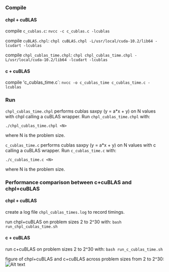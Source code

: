 ### Compile

#### chpl + cuBLAS
compile `c_cublas.c`:
```nvcc -c c_cublas.c -lcublas```

compile `cuBLAS.chpl`:
```chpl cuBLAS.chpl -L/usr/local/cuda-10.2/lib64 -lcudart -lcublas```

compile `chpl_cublas_time.chpl`:
```chpl chpl_cublas_time.chpl -L/usr/local/cuda-10.2/lib64 -lcudart -lcublas```

#### c + cuBLAS
compile 'c_cublas_time.c`:
```nvcc -o c_cublas_time c_cublas_time.c -lcublas```

### Run

`chpl_cublas_time.chpl` performs cublas saxpy (y = a*x + y) on N values with chpl calling a cuBLAS wrapper. Run `chpl_cublas_time.chpl` with:

```./chpl_cublas_time.chpl <N>```

where N is the problem size.

`c_cublas_time.c` performs cublas saxpy (y = a*x + y) on N values with c calling a cuBLAS wrapper. Run `c_cublas_time.c` with:

```./c_cublas_time.c <N>```

where N is the problem size.


### Performance comparison between c+cuBLAS and chpl+cuBLAS

#### chpl + cuBLAS
create a log file `chpl_cublas_times.log` to record timings.

run chpl+cuBLAS on problem sizes 2 to 2^30 with:
```bash run_chpl_cublas_time.sh```

#### c + cuBLAS
run c+cuBLAS on problem sizes 2 to 2^30 with:
```bash run_c_cublas_time.sh```

figure of chpl+cuBLAS and c+cuBLAS across problem sizes from 2 to 2^30:
![Alt text](c_chpl_cublas_timing.jpeg?raw=true)
